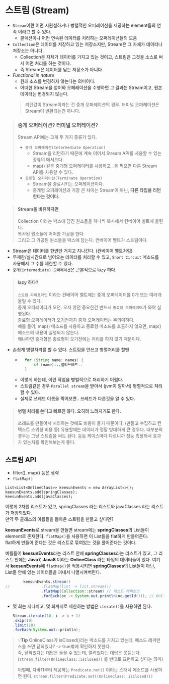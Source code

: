 
# 스트림 (Stream)
- `Stream`이란 어떤 시퀀셜하거나 병렬적인 오퍼레이션을 제공하는 element들의 연속 이라고 할 수 있다. 
    - 콜렉션이나 어떤 연속된 데이터를 처리하는 오퍼레이션들의 모음
- `Collection`은 데이터를 저장하고 있는 저장소지만, Stream은 그 자체가 데이터나 저장소는 아니다.
    - Collection은 자체가 데이터를 가지고 있는 것이고, 스트림은 그것을 소스로 써서 어떤 처리를 하는 것이다.
    - 즉 Stream은 데이터를 담는 저장소가 아니다.
- _Functional in nature_
    - 원래 소스를 변경하지 않는다는 의미이다.
    - 어떠한 Stream을 얻어와 오페레이션을 수행하면 그 결과는 Stream이고, 원본 데이터는 변경되지 않는다.
    > 리턴값이 Stream이라는 건 중개 오퍼레이션의 경우. 터미널 오퍼레이션은 Stream이 반환되는건 아니다.

> ### 중개 오퍼레이션? 터미널 오퍼레이션?  
> Stream API에는 크게 두 가지 종류가 있다.    
> - `중개 오퍼레이션(Intermediate Operation)`
>   - Stream을 리턴하기 때문에 계속 이어서 Stream API를 사용할 수 있는 종류의 메서드다.
>   - map() 같은 중개형 오퍼레이터를 사용하고 `.`을 찍으면 다른 Stream API를 사용할 수 있다.
> - `종료형 오퍼레이션(Terminate Operation)`
>   - Stream을 종료시키는 오퍼레이션이다. 
>   - 중개형 오퍼레이션과 가장 큰 차이는 Stream이 아닌, **다른 타입을 리턴한다는 것이다.**

> #### Stream을 비유하자면  
> Collection 이라는 박스에 담긴 원소들을 하나씩 복사해서 컨베이어 벨트에 올린다.  
> 복사된 원소들에 어떠한 가공을 한다.  
> 그리고 그 가공된 원소들을 박스에 담는다. 
> 컨베이어 벨트가 스트림이다.

- Stream은 데이터를 한번만 거치고 지나간다. (컨베이어 벨트처럼)
- 무제한/실시간으로 넘어오는 데이터를 처리할 수 있고, `Short Circuit` 메소드를 사용해서 그 수를 제한할 수 있다. 
- `중개(intermediate) 오퍼레이션`은 근본적으로 lazy 하다.

> #### lazy 하다?
> `스트림 파이프라인` 이라는 컨베이어 벨트에는 중개 오퍼레이터를 0개 또는 여러개 올릴 수 있다.   
> 중개 오퍼레이터가 오던. 오지 않던 중요한건 반드시 `종료형 오퍼레이터`가 와야 실행된다.  
> 종료형 오퍼레이터가 오기전까지 중개 오퍼레이터는 무의미하다.  
> 예를 들어, map() 메소드를 사용하고 종료형 메소드를 호출하지 않으면, map() 메소드의 내용이 실행되지 않는다.  
> 왜냐하면 중개형은 종료형이 오기전에는 처리를 하지 않기 때문이다.

- 손쉽게 병렬처리를 할 수 있다.
스트림을 안쓰고 병렬처리를 할땐 
    - ```java
        for (String name: names) {
            if (name)...멀티쓰레드..
        }
      ```
    - 이렇게 하는데, 이런 작업을 병렬적으로 처리하기 어렵다.
    - 스트림같은 경우 `Parallel stream`을 받아서 (jvm이 알아서) 병렬적으로 처리할 수 있다.
    - 실제로 쓰레드 이름을 찍어보면.. 쓰레드가 다른것을 알 수 있다.
  
> #### 병렬 처리를 쓴다고 빠르진 않다. 오히려 느려지기도 한다.
> 쓰레드를 만들어서 처리하는 것에도 비용이 들기 때문이다. (만들고 수집하고 컨텍스트 스위칭 비용 등)
> 유용할때는 데이터가 정말 방대하게 큰 경우다. 대부분의 경우는 그냥 스트림을 써도 된다.
> 등등 케이스마다 다르니까 성능 측정해서 효과가 있는지를 확인해보는게 좋다.


## 스트림 API
- filter(), map() 등은 생략
- `flatMap()`
```
List<List<OnlineClass>> keesunEvents = new ArrayList<>();
keesunEvents.add(springClasses);
keesunEvents.add(javaClasses);
``` 
이렇게 2차원 리스트가 있고, springClasses 라는 리스트와 javaClasses 라는 리스트가 저장되있다.  
만약 두 클래스의 이름들을 뽑아온 스트림을 만들고 싶다면?  

**keesunEvents**로 stream을 만들면 stream에는 **springClasses**의 List들이 element로 존재한다.
`flatMap()`을 사용하면 이 List들을 flat하게 만들어준다.  
flat하게 만들어 준다는 것은 리스트로 묶여있는 것을 풀어준다는 것이다.  

예를들어 **keesunEvents**라는 리스트 안에 **springClasses**라는 리스트가 있고, 그 리스트 안에는 **Java7, Java8** 이라는 **OnlineClass** 라는 타입의 데이터들이 있다.
여기서 **keesunEvents**에 `flatMap()`을 적용시키면 **springClasses**의 List들이 아닌, List들 안에 있는 데이터들을 꺼내서 나열시켜버린다.

```java
        keesunEvents.stream()
//              .flatMap(list -> list.stream())
                .flatMap(Collection::stream) // 메소드 레퍼런스
                .forEach(oc -> System.out.println(oc.getId())); // OnlineClass 타입이 온다.
```

- 몇 회는 지나치고, 몇 회까지로 제한하는 방법은 `iterate()`를 사용하면 된다.
  ```java
  Stream.iterate(10, i -> i + 1)
  .skip(10)
  .limit(10)
  .forEach(System.out::println);
  ```

> 💡**Tip**
> OnlineClass가 isClosed()라는 메소드를 가지고 있는데, 메소드 레퍼런스를 쓰면 닫혀있나? -> true밖에 확인하지 못한다.  
> 즉, 닫혀있다는 대답은 들을 수 있는데, 열려있다는 대답은 못듣는다. (`stream.filter(OnlineClass::isClosed))` 를 반대로 표현하고 싶다는 의미)
> 
> 이럴때, 자바11부터 제공하는 `Predicate.not()` 이라는 스태틱 메소드를 사용하면 된다.
> `stream.filter(Predicate.not((OnlineClass::isClosed)))`